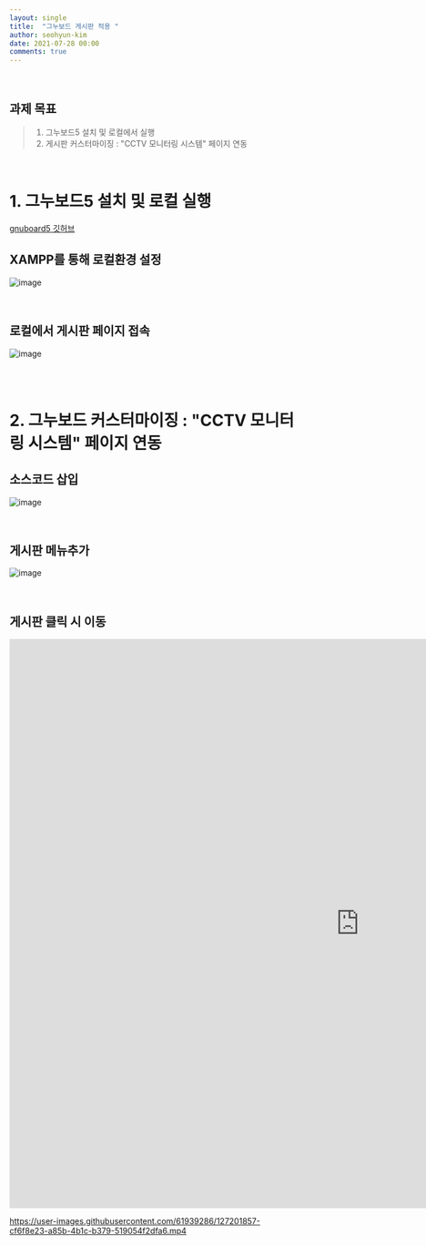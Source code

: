 ```yaml
---
layout: single
title:  "그누보드 게시판 적용 "
author: seohyun-kim
date: 2021-07-28 00:00
comments: true
---
```


<br />  

## 과제 목표  
> 1. 그누보드5 설치 및 로컬에서 실행
> 2. 게시판 커스터마이징 : "CCTV 모니터링 시스템" 페이지 연동

<br>  

# 1. 그누보드5 설치 및 로컬 실행

[gnuboard5 깃허브](https://github.com/gnuboard/gnuboard5/commits/master)  


## XAMPP를 통해 로컬환경 설정  

![image](https://user-images.githubusercontent.com/61939286/127198906-6ad51631-45cc-48de-97c6-b614005050c3.png)

<br>  

## 로컬에서 게시판 페이지 접속  

![image](https://user-images.githubusercontent.com/61939286/127199212-3657fa09-ccb4-461f-b96d-ac2293b84bc0.png)

<br>  
<br>  

# 2. 그누보드 커스터마이징 : "CCTV 모니터링 시스템" 페이지 연동


## 소스코드 삽입  

![image](https://user-images.githubusercontent.com/61939286/127200111-21be0b49-9c08-4c18-8cef-f8416744b342.png)  

<br>  

## 게시판 메뉴추가  

![image](https://user-images.githubusercontent.com/61939286/127200441-131c5b0d-2514-468f-a214-e8e5ffde5eae.png)

<br>  

## 게시판 클릭 시 이동


<iframe width="1228" height="1000" src="https://www.youtube.com/embed/nqnhTkTFEgM" title="YouTube video player" frameborder="0" allow="accelerometer; autoplay; clipboard-write; encrypted-media; gyroscope; picture-in-picture" allowfullscreen></iframe>  





https://user-images.githubusercontent.com/61939286/127201857-cf6f8e23-a85b-4b1c-b379-519054f2dfa6.mp4

